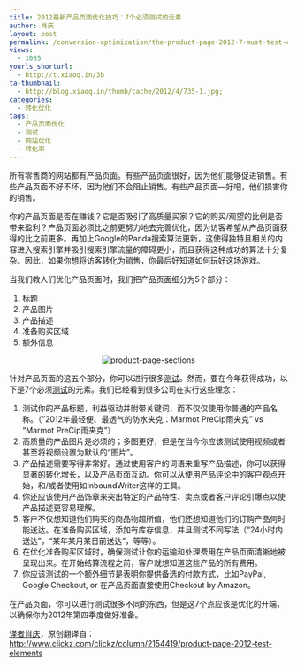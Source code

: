 ```yaml
---
title: 2012最新产品页面优化技巧：7个必须测试的元素
author: 肖庆
layout: post
permalink: /conversion-optimization/the-product-page-2012-7-must-test-elements/
views:
  - 1085
yourls_shorturl:
  - http://t.xiaoq.in/3b
ta-thumbnail:
  - http://blog.xiaoq.in/thumb/cache/2012/4/735-1.jpg;
categories:
  - 转化优化
tags:
  - 产品页面优化
  - 测试
  - 网站优化
  - 转化率
---
```

<div>
  <p>
    所有零售商的网站都有产品页面。有些产品页面很好，因为他们能够促进销售。有些产品页面不好不坏，因为他们不会阻止销售。有些产品页面&#8212;好吧，他们损害你的销售。
  </p>
  
  <p>
    你的产品页面是否在赚钱？它是否吸引了高质量买家？它的购买/观望的比例是否带来盈利？产品页面必须比之前更努力地去完善优化，因为访客希望从产品页面获得的比之前更多。再加上Google的Panda搜索算法更新，这使得独特且相关的内容进入搜索引擎并吸引搜索引擎流量的障碍更小，而且获得这种成功的算法十分复杂。因此，如果你想将访客转化为销售，你最后好知道如何玩好这场游戏。
  </p>
  
  <p>
    当我们教人们优化产品页面时，我们把产品页面细分为5个部分：
  </p>
  
  <ol>
    <li>
      标题
    </li>
    <li>
      产品图片
    </li>
    <li>
      产品描述
    </li>
    <li>
      准备购买区域
    </li>
    <li>
      额外信息
    </li>
  </ol>
  
  <p align="center">
    <img title="product-page-sections" src="http://www.clickz.com/IMG/513/212513/product-page-sections.jpg?1329932920" alt="product-page-sections" border="0" />
  </p>
  
  <p>
    针对产品页面的这五个部分，你可以进行很多<span class='wp_keywordlink_affiliate'><a href="http://blog.xiaoq.in/tag/%e6%b5%8b%e8%af%95/" title="查看测试中的全部文章" target="_blank">测试</a></span>。然而，要在今年获得成功，以下是7个必须<span class='wp_keywordlink_affiliate'><a href="http://blog.xiaoq.in/tag/%e6%b5%8b%e8%af%95/" title="查看测试中的全部文章" target="_blank">测试</a></span>的元素。我们已经看到很多公司在实行这些理念：
  </p>
  
  <ol>
    <li>
      测试你的产品标题，利益驱动并附带关键词，而不仅仅使用你普通的产品名称。（&#8221;2012年最轻便、最透气的防水夹克：Marmot PreCip雨夹克” vs “Marmot PreCip雨夹克&#8221;）
    </li>
    <li>
      高质量的产品图片是必须的；多图更好，但是在当今你应该测试使用视频或者甚至将视频设置为默认的“图片”。
    </li>
    <li>
      产品描述需要写得非常好。通过使用客户的词语来重写产品描述，你可以获得显著的转化增长，以及产品页面互动。你可以从使用产品评论中的客户观点开始，和/或者使用如InboundWriter这样的工具。
    </li>
    <li>
      你还应该使用产品饰章来突出特定的产品特性、卖点或者客户评论引爆点以使产品描述更容易理解。
    </li>
    <li>
      客户不仅想知道他们购买的商品物超所值，他们还想知道他们的订购产品何时能送达。在准备购买区域，添加有库存信息，并且测试不同写法（“24小时内送达”，“某年某月某日前送达”，等等）。
    </li>
    <li>
      在优化准备购买区域时，确保测试让你的运输和处理费用在产品页面清晰地被呈现出来。在开始结算流程之前，客户就想知道这些产品的所有费用。
    </li>
    <li>
      你应该测试的一个额外细节是表明你提供备选的付款方式，比如PayPal, Google Checkout, or 在产品页面直接使用Checkout by Amazon。
    </li>
  </ol>
  
  <p>
    在产品页面，你可以进行测试很多不同的东西，但是这7个点应该是优化的开端，以确保你为2012年第四季度做好准备。
  </p>
  
  <p>
    <span class='wp_keywordlink'><a href="http://www.yeezhe.com/" title="译者" target="_blank">译者</a></span><span class='wp_keywordlink'><a href="http://blog.xiaoq.in/" title="肖庆" target="_blank">肖庆</a></span>，原创翻译自：<a href="http://www.clickz.com/clickz/column/2154419/product-page-2012-test-elements" target="_blank">http://www.clickz.com/clickz/column/2154419/product-page-2012-test-elements</a>
  </p>
</div>